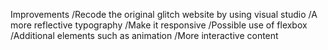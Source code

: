 Improvements
    /Recode the original glitch website by using visual studio
    /A more reflective typography
    /Make it responsive
    /Possible use of flexbox
    /Additional elements such as animation 
    /More interactive content
